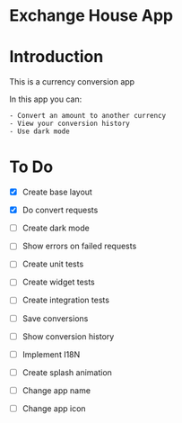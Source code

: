 # Exchange House App

# Introduction
This is a currency conversion app

In this app you can:

    - Convert an amount to another currency
    - View your conversion history
    - Use dark mode

# To Do

- [x] Create base layout 
- [x] Do convert requests
- [ ] Create dark mode
- [ ] Show errors on failed requests

- [ ] Create unit tests
- [ ] Create widget tests
- [ ] Create integration tests

- [ ] Save conversions
- [ ] Show conversion history

- [ ] Implement I18N

- [ ] Create splash animation
- [ ] Change app name
- [ ] Change app icon
